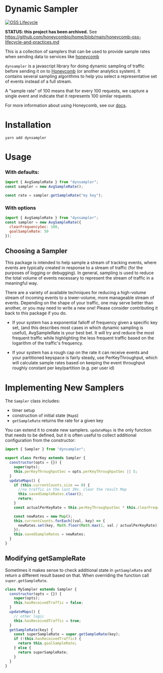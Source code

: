 # Dynamic Sampler

[![OSS Lifecycle](https://img.shields.io/osslifecycle/honeycombio/dynsampler-js)](https://github.com/honeycombio/home/blob/main/honeycomb-oss-lifecycle-and-practices.md)

**STATUS: this project has been archived.** See https://github.com/honeycombio/home/blob/main/honeycomb-oss-lifecycle-and-practices.md

This is a collection of samplers that can be used to provide sample
rates when sending data to services like [honeycomb](https://honeycomb.io)

`dynsampler` is a javascript library for doing dynamic sampling of traffic
before sending it on to [Honeycomb](https://honeycomb.io) (or another
analytics system). It contains several sampling algorithms to help you
select a representative set of events instead of a full stream.

A "sample rate" of 100 means that for every 100 requests, we capture a
single event and indicate that it represents 100 similar requests.

For more information about using Honeycomb, see our
[docs](https://honeycomb.io/docs).

# Installation

```shell
yarn add dynsampler
```

# Usage

### With defaults:

```javascript
import { AvgSampleRate } from "dynsampler";
const sampler = new AvgSampleRate();

const rate = sampler.getSampleRate("my key");
```

### With options

```javascript
import { AvgSampleRate } from "dynsampler";
const sampler = new AvgSampleRate({
  clearFrequencySec: 100,
  goalSampleRate: 50
});
```

## Choosing a Sampler

This package is intended to help sample a stream of tracking events,
where events are typically created in response to a stream of traffic
(for the purposes of logging or debugging). In general, sampling is
used to reduce the total volume of events necessary to represent the
stream of traffic in a meaningful way.

There are a variety of available techniques for reducing a high-volume
stream of incoming events to a lower-volume, more manageable stream of
events. Depending on the shape of your traffic, one may serve better
than another, or you may need to write a new one! Please consider
contributing it back to this package if you do.

* If your system has a exponential falloff of frequency given a specific key
  set, (and this describes most cases in which dynamic sampling is useful),
  AvgSampleRate is your best bet. It will try and reduce the most frequent
  traffic while highlighting the less frequent traffic based on the logarithm of
  the traffic's frequency.

* If your system has a rough cap on the rate it can receive events and
  your partitioned keyspace is fairly steady, use PerKeyThroughput,
  which will calculate sample rates based on keeping the event
  throughput roughly constant per key/partition (e.g. per user id)

# Implementing New Samplers

The `Sampler` class includes:

* timer setup
* construction of initial state (`Map`s)
* `getSampleRate` returns the rate for a given key

You can extend it to create new samplers. `updateMaps` is the only
function that needs to be defined, but it is often useful to collect
additional configuration from the constructor:

```javascript
import { Sampler } from "dynsampler";

export class PerKey extends Sampler {
  constructor(opts = {}) {
    super(opts);
    this.perKeyThroughputSec = opts.perKeyThroughputSec || 5;
  }
  updateMaps() {
    if (this.currentCounts.size == 0) {
      //no traffic in the last 30s. clear the result Map
      this.savedSampleRates.clear();
      return;
    }
    const actualPerKeyRate = this.perKeyThroughputSec * this.clearFrequencySec;

    const newRates = new Map();
    this.currentCounts.forEach((val, key) => {
      newRates.set(key, Math.floor(Math.max(1, val / actualPerKeyRate)));
    });
    this.savedSampleRates = newRates;
  }
}
```

## Modifying getSampleRate

Sometimes it makes sense to check additional state in `getSampleRate`
and return a different result based on that. When overriding the
function call `super.getSampleRate`.

```javascript
class MySampler extends Sampler {
  constructor(opts = {}) {
    super(opts);
    this.hasReceivedTraffic = false;
  }
  updateMaps() {
    // other logic
    this.hasReceivedTraffic = true;
  }
  getSampleRate(key) {
    const superSampleRate = super.getSampleRate(key);
    if (!this.hasReceivedTraffic) {
      return this.goalSampleRate;
    } else {
      return superSampleRate;
    }
  }
}
```
